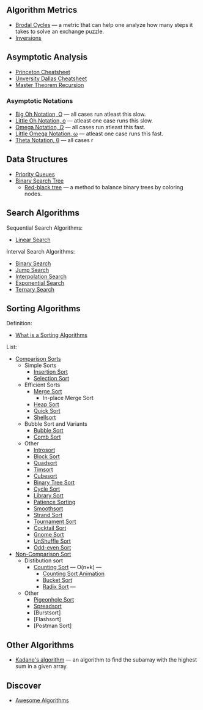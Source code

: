 ## Algorithm Metrics

- [Brodal Cycles](https://nicklas.xyz/dm507f20/uge6/uge6.html) — a metric that can help one analyze how many steps it takes to solve an exchange puzzle.
- [Inversions](https://en.wikipedia.org/wiki/Inversion_(discrete_mathematics))

## Asymptotic Analysis

- [Princeton Cheatsheet](https://algs4.cs.princeton.edu/cheatsheet/)
- [Unversity Dallas Cheatsheet](https://personal.utdallas.edu/~chandra/documents/4349/cheat.pdf)
- [Master Theorem Recursion](https://en.wikipedia.org/wiki/Master_theorem_(analysis_of_algorithms))

### Asymptotic Notations

- [Big Oh Notation, Ο](https://www2.cs.arizona.edu/classes/cs345/summer14/files/bigO.pdf) — all cases run atleast this slow.
- [Little Oh Notation, o](https://www2.cs.arizona.edu/classes/cs345/summer14/files/bigO.pdf) — atleast one case runs this slow.
- [Omega Notation, Ω](https://www2.cs.arizona.edu/classes/cs345/summer14/files/bigO.pdf) — all cases run atleast this fast.
- [Little Omega Notation, ω](https://www2.cs.arizona.edu/classes/cs345/summer14/files/bigO.pdf) — atleast one case runs this fast.
- [Theta Notation, θ](https://www2.cs.arizona.edu/classes/cs345/summer14/files/bigO.pdf) — all cases r

## Data Structures

- [Priority Queues](https://en.wikipedia.org/wiki/Priority_queue)
- [Binary Search Tree](https://en.wikipedia.org/wiki/Binary_search_tree)
  - [Red-black tree](https://en.wikipedia.org/wiki/Red–black_tree) — a method to balance binary trees by coloring nodes.

## Search Algorithms

Sequential Search Algorithms:

- [Linear Search](https://www.geeksforgeeks.org/linear-search/)

Interval Search Algorithms:

- [Binary Search](https://www.geeksforgeeks.org/binary-search/)
- [Jump Search](https://www.geeksforgeeks.org/jump-search/)
- [Interpolation Search](https://www.geeksforgeeks.org/interpolation-search/)
- [Exponential Search](https://www.geeksforgeeks.org/exponential-search/)
- [Ternary Search](https://www.geeksforgeeks.org/ternary-search/)

## Sorting Algorithms

Definition:

- [What is a Sorting Algorithms](https://en.wikipedia.org/wiki/Sorting_algorithm)

List:

- [Comparison Sorts](https://en.wikipedia.org/wiki/Comparison_sort)
  - Simple Sorts
    - [Insertion Sort](https://en.wikipedia.org/wiki/Insertion_sort)
    - [Selection Sort](https://en.wikipedia.org/wiki/Selection_sort)
  - Efficient Sorts
    - [Merge Sort](https://en.wikipedia.org/wiki/Merge_sort)
      - In-place Merge Sort
    - [Heap Sort](https://en.wikipedia.org/wiki/Heapsort)
    - [Quick Sort](https://en.wikipedia.org/wiki/Quicksort)
    - [Shellsort](https://en.wikipedia.org/wiki/Shellsort)
  - Bubble Sort and Variants
    - [Bubble Sort](https://en.wikipedia.org/wiki/Bubble_sort)
    - [Comb Sort](https://en.wikipedia.org/wiki/Comb_sort)
  - Other
    - [Introsort](https://en.wikipedia.org/wiki/Introsort)
    - [Block Sort](https://en.wikipedia.org/wiki/Block_sort)
    - [Quadsort](https://github.com/scandum/quadsort)
    - [Timsort](https://en.wikipedia.org/wiki/Timsort)
    - [Cubesort](https://en.wikipedia.org/wiki/Cubesort)
    - [Binary Tree Sort](https://en.wikipedia.org/wiki/Tree_sort)
    - [Cycle Sort](https://en.wikipedia.org/wiki/Cycle_sort)
    - [Library Sort](https://en.wikipedia.org/wiki/Library_sort)
    - [Patience Sorting](https://en.wikipedia.org/wiki/Patience_sorting)
    - [Smoothsort](https://en.wikipedia.org/wiki/Smoothsort)
    - [Strand Sort](https://en.wikipedia.org/wiki/Strand_sort)
    - [Tournament Sort](https://en.wikipedia.org/wiki/Tournament_sort)
    - [Cocktail Sort](https://en.wikipedia.org/wiki/Cocktail_shaker_sort)
    - [Gnome Sort](https://en.wikipedia.org/wiki/Gnome_sort)
    - [UnShuffle Sort](https://xlinux.nist.gov/dads/HTML/unshufflsort.html)
    - [Odd-even Sort](https://en.wikipedia.org/wiki/Odd–even_sort)
- [Non-Comparison Sort](https://en.wikipedia.org/wiki/Sorting_algorithm#Non-comparison_sorts)
  - Distibution sort
    - [Counting Sort](https://en.wikipedia.org/wiki/Counting_sort) — O(n+k) —
      - [Counting Sort Animation](http://www.cs.miami.edu/home/burt/learning/Csc517.091/workbook/countingsort.html)
      - [Bucket Sort](https://en.wikipedia.org/wiki/Bucket_sort)
      - [Radix Sort](https://en.wikipedia.org/wiki/Radix_sort) —
  - Other
    - [Pigeonhole Sort](https://en.wikipedia.org/wiki/Pigeonhole_sort)
    - [Spreadsort](https://en.wikipedia.org/wiki/Spreadsort)
    - [Burstsort]
    - [Flashsort]
    - [Postman Sort]

## Other Algorithms

- [Kadane's algorithm](https://en.wikipedia.org/wiki/Maximum_subarray_problem#Kadane's_algorithm) — an algorithm to find the subarray with the highest sum in a given array.

## Discover

- [Awesome Algorithms](https://github.com/tayllan/awesome-algorithms#readme)
